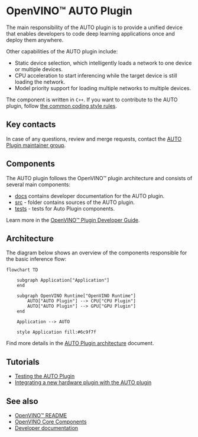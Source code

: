 # OpenVINO™ AUTO Plugin

The main responsibility of the AUTO plugin is to provide a unified device that enables developers to code deep learning applications once and deploy them anywhere. 

Other capabilities of the AUTO plugin include:
* Static device selection, which intelligently loads a network to one device or multiple devices.
* CPU acceleration to start inferencing while the target device is still loading the network.
* Model priority support for loading multiple networks to multiple devices.

The component is written in `C++`. If you want to contribute to the AUTO plugin, follow [the common coding style rules](../../../docs/dev/coding_style.md).

## Key contacts

In case of any questions, review and merge requests, contact the [AUTO Plugin maintainer group](https://github.com/orgs/openvinotoolkit/teams/openvino-ie-auto-multi-maintainers).

## Components

The AUTO plugin follows the OpenVINO™ plugin architecture and consists of several main components:
 * [docs](./docs) contains developer documentation for the AUTO plugin.
 * [src](./src/) - folder contains sources of the AUTO plugin.
 * [tests](./tests/) - tests for Auto Plugin components.

Learn more in the [OpenVINO™ Plugin Developer Guide](https://docs.openvino.ai/latest/openvino_docs_ie_plugin_dg_overview.html).

## Architecture
The diagram below shows an overview of the components responsible for the basic inference flow:

```mermaid
flowchart TD

    subgraph Application["Application"]
    end

    subgraph OpenVINO Runtime["OpenVINO Runtime"]
        AUTO["AUTO Plugin"] --> CPU["CPU Plugin"]
        AUTO["AUTO Plugin"] --> GPU["GPU Plugin"]
    end

    Application --> AUTO

    style Application fill:#6c9f7f
```
Find more details in the [AUTO Plugin architecture](./docs/architecture.md) document.

## Tutorials
* [Testing the AUTO Plugin](./docs/tests.md)
* [Integrating a new hardware plugin with the AUTO plugin](./docs/integration.md)

## See also
 * [OpenVINO™ README](../../../README.md)
 * [OpenVINO Core Components](../../README.md)
 * [Developer documentation](../../../docs/dev/index.md)
